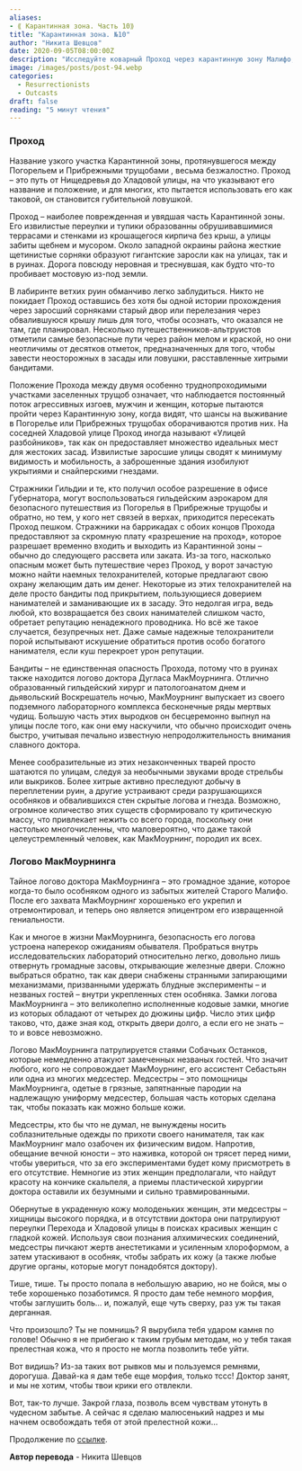 ```yaml
---
aliases: 
- ⟪ Карантинная зона. Часть 10⟫
title: "Карантинная зона. №10"
author: "Никита Шевцов"
date: 2020-09-05T08:00:00Z
description: "Исследуйте коварный Проход через карантинную зону Малифо, путь между трущобами Погореля и набережной. Обветшалые улицы и переулки засыпаны щебнем и заросли колючим сорняком, из-за чего легко заблудиться в лабиринте руин. Остерегайтесь ловушек, расставленных коварными бандитами, и слушайте истории тех, кто отважился на предательское путешествие, пробираясь по опасной местности этой изношенной и забытой части города."
image: /images/posts/post-94.webp
categories: 
  - Resurrectionists
  - Outcasts
draft: false
reading: "5 минут чтения"
---
```


### Проход

Название узкого участка Карантинной зоны, протянувшегося между Погорельем и Прибрежными трущобами , весьма безжалостно. Проход – это путь от Нищедревья до Хладовой улицы, на что указывают его название и положение, и для многих, кто пытается использовать его как таковой, он становится губительной ловушкой.

Проход – наиболее поврежденная и увядшая часть Карантинной зоны. Его извилистые переулки и тупики образованны обрушивавшимися террасами и стенками из крошащегося кирпича без крыш, а улицы забиты щебнем и мусором. Около западной окраины района жесткие щетинистые сорняки образуют гигантские заросли как на улицах, так и в руинах. Дорога повсюду неровная и треснувшая, как будто что-то пробивает мостовую из-под земли.

В лабиринте ветхих руин обманчиво легко заблудиться. Никто не покидает Проход оставшись без хотя бы одной истории прохождения через заросший сорняками старый двор или перелезания через обвалившуюся крышу лишь для того, чтобы осознать, что оказался не там, где планировал. Несколько путешественников-альтруистов отметили самые безопасные пути через район мелом и краской, но они неотличимы от десятков отметок, предназначенных для того, чтобы завести неосторожных в засады или ловушки, расставленные хитрыми бандитами.

Положение Прохода между двумя особенно труднопроходимыми участками заселенных трущоб означает, что наблюдается постоянный поток агрессивных изгоев, мужчин и женщин, которые пытаются пройти через Карантинную зону, когда видят, что шансы на выживание в Погорелье или Прибрежных трущобах оборачиваются против них. На соседней Хладовой улице Проход иногда называют «Улицей разбойников», так как он предоставляет множество идеальных мест для жестоких засад. Извилистые заросшие улицы сводят к минимуму видимость и мобильность, а заброшенные здания изобилуют укрытиями и снайперскими гнездами.

Стражники Гильдии и те, кто получил особое разрешение в офисе Губернатора, могут воспользоваться гильдейским аэрокаром для безопасного путешествия из Погорелья в Прибрежные трущобы и обратно, но тем, у кого нет связей в верхах, приходится пересекать Проход пешком. Стражники на баррикадах с обоих концов Прохода предоставляют за скромную плату «разрешение на проход», которое разрешает временно входить и выходить из Карантинной зоны – обычно до следующего рассвета или заката. Из-за того, насколько опасным может быть путешествие через Проход, у ворот зачастую можно найти наемных телохранителей, которые предлагают свою охрану желающим дать им денег. Некоторые из этих телохранителей на деле просто бандиты под прикрытием, пользующиеся доверием нанимателей и заманивающие их в засаду. Это недолгая игра, ведь любой, кто возвращается без своих нанимателей слишком часто, обретает репутацию ненадежного проводника. Но всё же такое случается, безупречных нет. Даже самые надежные телохранители порой испытывают искушение обратиться против особо богатого нанимателя, если куш перекроет урон репутации.

Бандиты – не единственная опасность Прохода, потому что в руинах также находится логово доктора Дугласа МакМоурнинга. Отлично образованный гильдейский хирург и патологоанатом днем и дьявольский Воскрешатель ночью, МакМоурнинг выпускает из своего подземного лабораторного комплекса бесконечные ряды мертвых чудищ. Большую часть этих выродков он бесцеремонно выпнул на улицы после того, как они ему наскучили, что обычно происходит очень быстро, учитывая печально известную непродолжительность внимания славного доктора.

Менее сообразительные из этих незаконченных тварей просто шатаются по улицам, следуя за необычными звуками вроде стрельбы или выкриков. Более хитрые активно преследуют добычу в переплетении руин, а другие устраивают среди разрушающихся особняков и обвалившихся стен скрытые логова и гнезда. Возможно, огромное количество этих существ сформировало ту критическую массу, что привлекает нежить со всего города, поскольку они настолько многочисленны, что маловероятно, что даже такой целеустремленный человек, как МакМоурнинг, породил их всех.

### Логово МакМоурнинга

Тайное логово доктора МакМоурнинга – это громадное здание, которое когда-то было особняком одного из забытых жителей Старого Малифо. После его захвата МакМоурнинг хорошенько его укрепил и отремонтировал, и теперь оно является эпицентром его извращенной гениальности.

Как и многое в жизни МакМоурнинга, безопасность его логова устроена наперекор ожиданиям обывателя. Пробраться внутрь исследовательских лабораторий относительно легко, довольно лишь отвернуть громадные засовы, открывающие железные двери. Сложно выбраться обратно, так как двери снабжены странными запирающими механизмами, призванными удержать блудные эксперименты – и незваных гостей – внутри укрепленных стен особняка. Замки логова МакМоурнинга – это великолепно исполненные кодовые замки, многие из которых обладают от четырех до дюжины цифр. Число этих цифр таково, что, даже зная код, открыть двери долго, а если его не знать – то и вовсе невозможно.

Логово МакМоурнинга патрулируется стаями Собачьих Останков, которые немедленно атакуют замеченных незваных гостей. Что значит любого, кого не сопровождает МакМоурнинг, его ассистент Себастьян или одна из многих медсестер. Медсестры – это помощницы МакМоурнинга, одетые в грязные, запятнанные пародии на надлежащую униформу медсестер, большая часть которых сделана так, чтобы показать как можно больше кожи.

Медсестры, кто бы что не думал, не вынуждены носить соблазнительные одежды по прихоти своего нанимателя, так как МакМоурнинг мало озабочен их физическим видом. Напротив, обещание вечной юности – это наживка, которой он трясет перед ними, чтобы увериться, что за его экспериментами будет кому присмотреть в его отсутствие. Немногие из этих женщин предполагали, что найдут красоту на кончике скальпеля, а приемы пластической хирургии доктора оставили их безумными и сильно травмированными.

Обернутые в украденную кожу молоденьких женщин, эти медсестры – хищницы высокого порядка, и в отсутствии доктора они патрулируют переулки Перехода и Хладовой улицы в поисках красивых женщин с гладкой кожей. Используя свои познания алхимических соединений, медсестры пичкают жертв анестетиками и усиленным хлороформом, а затем утаскивают в особняк, чтобы забрать их кожу (а также любые другие органы, которые могут понадобятся доктору).

Тише, тише. Ты просто попала в небольшую аварию, но не бойся, мы о тебе хорошенько позаботимся. Я просто дам тебе немного морфия, чтобы заглушить боль… и, пожалуй, еще чуть сверху, раз уж ты такая дерганная.

Что произошло? Ты не помнишь? Я вырубила тебя ударом камня по голове! Обычно я не прибегаю к таким грубым методам, но у тебя такая прелестная кожа, что я просто не могла позволить тебе уйти.

Вот видишь? Из-за таких вот рывков мы и пользуемся ремнями, дорогуша. Давай-ка я дам тебе еще морфия, только тссс! Доктор занят, и мы не хотим, чтобы твои крики его отвлекли.

Вот, так-то лучше. Закрой глаза, позволь всем чувствам утонуть в чудесном забытье. А сейчас я сделаю малюсенький надрез и мы начнем освобождать тебя от этой прелестной кожи…


Продолжение по [ссылке](http://malifaux.vercel.app/posts/post-95).


**Автор перевода** - Никита Шевцов